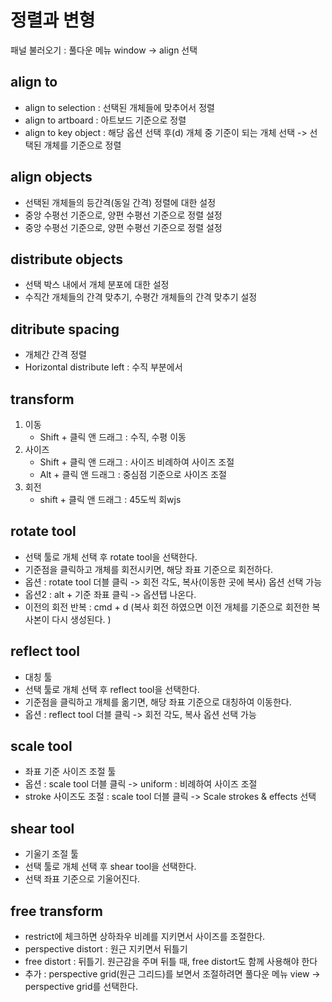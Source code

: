 # 정렬과 변형



패널 불러오기 : 풀다운 메뉴 window -> align 선택



## align to 

- align to selection : 선택된 개체들에 맞추어서 정렬
- align to artboard : 아트보드 기준으로 정렬
- align to key object : 해당 옵션 선택 후(d) 개체 중 기준이 되는 개체 선택 -> 선택된 개체를 기준으로 정렬



## align objects

- 선택된 개체들의 등간격(동일 간격) 정렬에 대한 설정
- 중앙 수평선 기준으로, 양편 수평선 기준으로 정렬 설정
- 중앙 수평선 기준으로, 양편 수평선 기준으로 정렬 설정



## distribute objects

- 선택 박스 내에서 개체 분포에 대한 설정
- 수직간 개체들의 간격 맞추기, 수평간 개체들의 간격 맞추기 설정



## ditribute spacing

- 개체간 간격 정렬
- Horizontal distribute left : 수직 부분에서 



## transform

1. 이동
   - Shift + 클릭 앤 드래그 : 수직, 수평 이동
2. 사이즈 
   - Shift + 클릭 앤 드래그 : 사이즈 비례하여 사이즈 조절 
   - Alt + 클릭 앤 드래그 : 중심점 기준으로 사이즈 조절
3. 회전
   - shift + 클릭 앤 드래그 : 45도씩 회wjs



## rotate tool

- 선택 툴로 개체 선택 후 rotate tool을 선택한다.
- 기준점을 클릭하고 개체를 회전시키면, 해당 좌표 기준으로 회전하다. 
- 옵션 : rotate tool 더블 클릭 -> 회전 각도, 복사(이동한 곳에 복사) 옵션 선택 가능
- 옵션2 : alt + 기준 좌표 클릭 -> 옵션탭 나온다.
- 이전의 회전 반복 : cmd + d (복사 회전 하였으면 이전 개체를 기준으로 회전한 복사본이 다시 생성된다. )



## reflect tool

- 대칭 툴
- 선택 툴로 개체 선택 후 reflect tool을 선택한다.
- 기준점을 클릭하고 개체를 옮기면, 해당 좌표 기준으로 대칭하여 이동한다. 
- 옵션 : reflect tool 더블 클릭 -> 회전 각도, 복사 옵션 선택 가능



## scale tool

- 좌표 기준 사이즈 조절 툴
- 옵션 : scale tool 더블 클릭 -> uniform : 비례하여 사이즈 조절
- stroke 사이즈도 조절 : scale tool 더블 클릭 -> Scale strokes & effects 선택



## shear tool

- 기울기 조절 툴 
- 선택 툴로 개체 선택 후 shear tool을 선택한다.
- 선택 좌표 기준으로 기울어진다. 



## free transform

- restrict에 체크하면 상하좌우 비례를 지키면서 사이즈를 조절한다. 
- perspective distort : 원근 지키면서 뒤틀기
- free distort : 뒤틀기. 원근감을 주며 뒤틀 때, free distort도 함께 사용해야 한다
- 추가 : perspective grid(원근 그리드)를 보면서 조절하려면 풀다운 메뉴 view -> perspective grid를 선택한다. 

